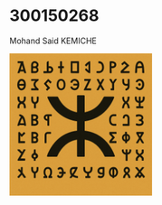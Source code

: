 # 300150268

Mohand Said KEMICHE

<img src="images/ALPHABET - BERBERE.png" alt="mon image" width="50%" height="50%">
